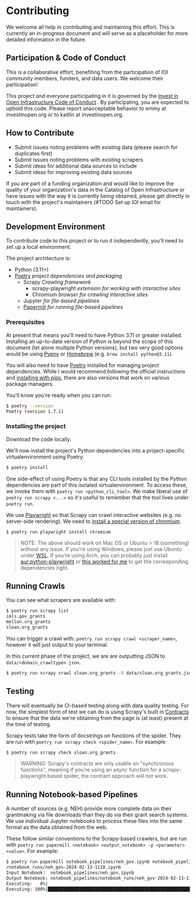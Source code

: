 # Contributing

We welcome all help in contributing and maintaining this effort. This is currently an in-progress document and will serve as a placeholder for more detailed information in the future.

## Participation & Code of Conduct

This is a collaborative effort, benefiting from the participation of IOI community members, funders, and data users. We welcome their participation!

This project and everyone participating in it is governed by the [Invest in Open Infrastructure Code of Conduct](https://investinopen.org/code-of-conduct/) . By participating, you are expected to uphold this code. Please report unacceptable behavior to emmy at investinopen.org or to kaitlin at investinopen.org.

## How to Contribute

- Submit issues noting problems with existing data (please search for duplicates first)
- Submit issues noting problems with existing scrapers
- Submit ideas for additional data sources to include
- Submit ideas for improving existing data sources

If you are part of a funding organization and would like to improve the quality of your organization's data in the Catalog of Open Infrastructure or have issues with the way it is currently being obtained, please get directly in touch with the project's maintainers (#TODO Set up IOI email for maintainers).

## Development Environment

To contribute code to this project or to run it independently, you'll need to set up a local environment.

The project architecture is:

- Python (3.11+)
- [Poetry](https://python-poetry.org/) _project dependencies and packaging_
    - Scrapy _Crawling framework_
        - scrapy-playwright _extension for working with interactive sites_
        - Chromium _browser for crawling interactive sites_
    - Jupyter _for file-based pipelines_
    - [Papermill](https://papermill.readthedocs.io/en/latest/) _for running file-based pipelines_

### Prerequisites

At present that means you'll need to have Python 3.11 or greater installed. Installing an up-to-date version of Python is beyond the scope of this document (let alone multiple Python versions), but two very good options would be using [Pyenv](https://github.com/pyenv/pyenv) or [Homebrew](https://docs.brew.sh/Homebrew-and-Python) (e.g. `brew install python@3.11`).

You will also need to have [Poetry](https://poetry-python.org) installed for managing project dependencies. While I would recommend following the official instructions and [installing with pipx](https://python-poetry.org/docs/#installing-with-pipx), there are also versions that work on various package managers.

You'll know you're ready when you can run:

```bash
$ poetry --version
Poetry (version 1.7.1)
```

### Installing the project

Download the code locally.

We'll now install the project's Python dependencies into a project-specific virtualenvironment using Poetry.

```bash
$ poetry install
```

One side-effect of using Poetry is that any CLI tools installed by the Python dependencies are part of this isolated virtualenvironment. To access these, we invoke them with `poetry run <python_cli_tool>`. We make liberal use of `poetry run scrapy <...>` so it's useful to remember that the tool lives under `poetry run`.

We use [Playwright](https://playwright.dev) so that Scrapy can crawl interactive websites (e.g. no server-side rendering). We need to [install a special version of chromium](https://playwright.dev/python/docs/browsers).

```
$ poetry run playwright install chromium
```

> NOTE: The above should work on Mac OS or Ubuntu > 18.(something) without any issue. If you're using Windows, please just use Ubuntu under [WSL](https://ubuntu.com/wsl). If you're using Arch, you can probably just install [aur:python-playwright](https://aur.archlinux.org/packages/python-playwright) or [this worked for me](https://github.com/microsoft/playwright/issues/2621#issuecomment-931530175) to get the corresponding dependencies right.

## Running Crawls

You can see what scrapers are available with:

```bash
$ poetry run scrapy list
imls.gov_grants
mellon.org_grants
sloan.org_grants
```

You can trigger a crawl with: `poetry run scrapy crawl <scraper_name>`, however it will just output to your terminal.

In this current phase of the project, we are are outputting JSON to `data/<domain_crawltype>.json`.

```bash
$ poetry run scrapy crawl sloan.org_grants -O data/sloan.org_grants.json
```

## Testing

There will eventually be CI-based testing along with data quality testing. For now, the simplest form of test we can do is using Scrapy's built in [Contracts](https://docs.scrapy.org/en/latest/topics/contracts.html) to ensure that the data we're obtaining from the page is (at least) present at the time of testing.

Scrapy tests take the form of docstrings on functions of the spider. They are run with `poetry run scrapy check <spider_name>`. For example:

```bash
$ poetry run scrapy check sloan.org_grants
```
> WARNING: Scrapy's contracts are only usable on "synchronous functions", meaning if you're using an async function for a scrapy-playwright based spider, the contract approach will not work.

## Running Notebook-based Pipelines

A number of sources (e.g. NEH) provide more complete data on their grantmaking via file downloads than they do via their grant search systems. We use individual Jupyter notebooks to process these files into the same format as the data obtained from the web.

These follow similar conventions to the Scrapy-based crawlers, but are run with `poetry run papermill <notebook> <output_notebook> -p <parameter> <value>`. For example:

```bash
$ poetry run papermill notebook_pipelines/neh_gov.ipynb notebook_pipelines
/notebook_runs/neh_gov-2024-02-13-1128.ipynb
Input Notebook:  notebook_pipelines/neh_gov.ipynb
Output Notebook: notebook_pipelines/notebook_runs/neh_gov-2024-02-13-1128.ipynb
Executing:   0%|                                                                        | 0/14 [00:00<?, ?cell/s]Executing notebook with kernel: python3
Executing: 100%|███████████████████████████████████████████████████████████████| 14/14 [00:14<00:00,  1.07s/cell]
```
